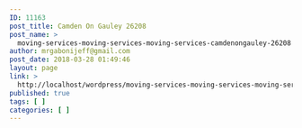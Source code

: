 ```yaml
---
ID: 11163
post_title: Camden On Gauley 26208
post_name: >
  moving-services-moving-services-moving-services-camdenongauley-26208
author: mrgabonijeff@gmail.com
post_date: 2018-03-28 01:49:46
layout: page
link: >
  http://localhost/wordpress/moving-services-moving-services-moving-services-camdenongauley-26208/
published: true
tags: [ ]
categories: [ ]
---
```


